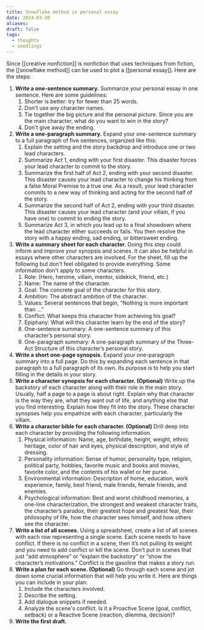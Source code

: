 ```yaml
---
title: Snowflake method in personal essay
date: 2024-03-30
aliases: 
draft: false
tags:
  - thoughts
  - seedlings
---
```

Since [[creative nonfiction]] is nonfiction that uses techniques from fiction, the [[snowflake method]] can be used to plot a [[personal essay]]. Here are the steps:

1. **Write a one-sentence summary.** Summarize your personal essay in one sentence. Here are some guidelines:
	1. Shorter is better: try for fewer than 25 words.
	2. Don't use any character names.
	3. Tie together the big picture and the personal picture. Since you are the main character, what do you want to win in the story?
	4. Don't give away the ending.
2. **Write a one-paragraph summary.** Expand your one-sentence summary to a full paragraph of five sentences, organized like this:
	1. Explain the setting and the story backdrop and introduce one or two lead characters.
	2. Summarize Act 1, ending with your first disaster. This disaster forces your lead character to commit to the story.
	3. Summarize the first half of Act 2, ending with your second disaster. This disaster causes your lead character to change his thinking from a false Moral Premise to a true one. As a result, your lead character commits to a new way of thinking and acting for the second half of the story.
	4. Summarize the second half of Act 2, ending with your third disaster. This disaster causes your lead character (and your villain, if you have one) to commit to ending the story.
	5. Summarize Act 3, in which you lead up to a final showdown where the lead character either succeeds or fails. You then resolve the story with a happy ending, sad ending, or bittersweet ending.
3. **Write a summary sheet for each character.** Doing this step could inform and improve your synopsis and scenes. It can also be helpful in essays where other characters are involved. For the sheet, fill up the following but don't feel obligated to provide everything. Some information don't apply to some characters.
	1. Role: (Hero, heroine, villain, mentor, sidekick, friend, etc.)
	2. Name: The name of the character.
	3. Goal: The concrete goal of the character for this story.
	4. Ambition: The abstract ambition of the character.
	5. Values: Several sentences that begin, “Nothing is more important than …”
	6. Conflict: What keeps this character from achieving his goal?
	7. Epiphany: What will this character learn by the end of the story?
	8. One-sentence summary: A one-sentence summary of this character’s personal story.
	9. One-paragraph summary: A one-paragraph summary of the Three-Act Structure of this character’s personal story.
4. **Write a short one-page synopsis.** Expand your one-paragraph summary into a full page. Do this by expanding each sentence in that paragraph to a full paragraph of its own. Its purpose is to help you start filling in the details in your story.
5. **Write a character synopsis for each character. (Optional)** Write up the backstory of each character along with their role in the main story. Usually, half a page to a page is about right. Explain why that character is the way they are, what they want out of life, and anything else that you find interesting. Explain how they fit into the story. These character synopses help you empathize with each character, particularly the villain.
6. **Write a character bible for each character. (Optional)** Drill deep into each character by providing the following information.
	1. Physical information: Name, age, birthdate, height, weight, ethnic heritage, color of hair and eyes, physical description, and style of dressing.
	2. Personality information: Sense of humor, personality type, religion, political party, hobbies, favorite music and books and movies, favorite color, and the contents of his wallet or her purse.
	3. Environmental information: Description of home, education, work experience, family, best friend, male friends, female friends, and enemies.
	4. Psychological information: Best and worst childhood memories, a one-line characterization, the strongest and weakest character traits, the character’s paradox, their greatest hope and greatest fear, their philosophy of life, how the character sees himself, and how others see the character.
7. **Write a list of all scenes.** Using a spreadsheet, create a list of all scenes with each row representing a single scene. Each scene needs to have conflict. If there is no conflict in a scene, then it’s not pulling its weight and you need to add conflict or kill the scene. Don’t put in scenes that just “add atmosphere” or “explain the backstory” or “show the character’s motivations.” Conflict is the gasoline that makes a story run.
8. **Write a plan for each scene. (Optional)** Go through each scene and jot down some crucial information that will help you write it. Here are things you can include in your plan:
	1. Include the characters involved.
	2. Describe the setting.
	3. Add dialogue snippets if needed.
	4. Analyze the scene's conflict. Is it a Proactive Scene (goal, conflict, setback) or a Reactive Scene (reaction, dilemma, decision)?
9. **Write the first draft.**